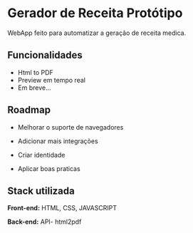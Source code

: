 
# Gerador de Receita Protótipo

WebApp feito para automatizar a geração de receita medica.


## Funcionalidades

- Html to PDF
- Preview em tempo real
- Em breve...


## Roadmap

- Melhorar o suporte de navegadores

- Adicionar mais integrações

- Criar identidade 

- Aplicar boas praticas


## Stack utilizada

**Front-end:** HTML, CSS, JAVASCRIPT

**Back-end:** API- html2pdf


